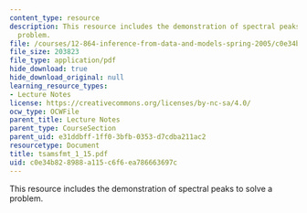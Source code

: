 ```yaml
---
content_type: resource
description: This resource includes the demonstration of spectral peaks to solve a
  problem.
file: /courses/12-864-inference-from-data-and-models-spring-2005/c0e34b828988a115c6f6ea786663697c_tsamsfmt_1_15.pdf
file_size: 203823
file_type: application/pdf
hide_download: true
hide_download_original: null
learning_resource_types:
- Lecture Notes
license: https://creativecommons.org/licenses/by-nc-sa/4.0/
ocw_type: OCWFile
parent_title: Lecture Notes
parent_type: CourseSection
parent_uid: e31ddbff-1ff0-3bfb-0353-d7cdba211ac2
resourcetype: Document
title: tsamsfmt_1_15.pdf
uid: c0e34b82-8988-a115-c6f6-ea786663697c
---
```

This resource includes the demonstration of spectral peaks to solve a problem.